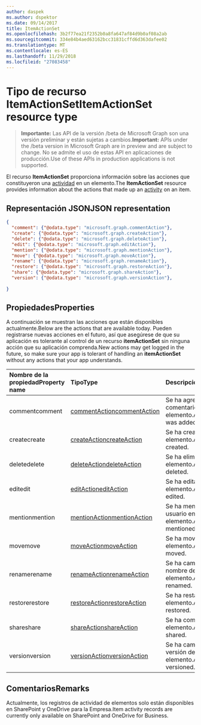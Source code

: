 ```yaml
---
author: daspek
ms.author: dspektor
ms.date: 09/14/2017
title: ItemActionSet
ms.openlocfilehash: 3b2f77ea21f2352b0a8fa647af84d9b0af08a2ab
ms.sourcegitcommit: 334e84b4aed63162bcc31831cffd6d363dafee02
ms.translationtype: MT
ms.contentlocale: es-ES
ms.lasthandoff: 11/29/2018
ms.locfileid: "27083458"
---
```

# <a name="itemactionset-resource-type"></a><span data-ttu-id="d7f62-102">Tipo de recurso ItemActionSet</span><span class="sxs-lookup"><span data-stu-id="d7f62-102">ItemActionSet resource type</span></span>

> <span data-ttu-id="d7f62-103">**Importante:** Las API de la versión /beta de Microsoft Graph son una versión preliminar y están sujetas a cambios.</span><span class="sxs-lookup"><span data-stu-id="d7f62-103">**Important:** APIs under the /beta version in Microsoft Graph are in preview and are subject to change.</span></span> <span data-ttu-id="d7f62-104">No se admite el uso de estas API en aplicaciones de producción.</span><span class="sxs-lookup"><span data-stu-id="d7f62-104">Use of these APIs in production applications is not supported.</span></span>

<span data-ttu-id="d7f62-105">El recurso **ItemActionSet** proporciona información sobre las acciones que constituyeron una [actividad][itemActivity] en un elemento.</span><span class="sxs-lookup"><span data-stu-id="d7f62-105">The **ItemActionSet** resource provides information about the actions that made up an [activity][itemActivity] on an item.</span></span>

[itemActivity]: itemactivity.md

## <a name="json-representation"></a><span data-ttu-id="d7f62-106">Representación JSON</span><span class="sxs-lookup"><span data-stu-id="d7f62-106">JSON representation</span></span>

<!-- {
  "blockType": "resource",
  "optionalProperties": [ ],
  "keyProperty": "id",
  "@type": "microsoft.graph.itemActionSet",
  "@type.aka": "oneDrive.action"
}-->

```json
{
  "comment": {"@odata.type": "microsoft.graph.commentAction"},
  "create": {"@odata.type": "microsoft.graph.createAction"},
  "delete": {"@odata.type": "microsoft.graph.deleteAction"},
  "edit": {"@odata.type": "microsoft.graph.editAction"},
  "mention": {"@odata.type": "microsoft.graph.mentionAction"},
  "move": {"@odata.type": "microsoft.graph.moveAction"},
  "rename": {"@odata.type": "microsoft.graph.renameAction"},
  "restore": {"@odata.type": "microsoft.graph.restoreAction"},
  "share": {"@odata.type": "microsoft.graph.shareAction"},
  "version": {"@odata.type": "microsoft.graph.versionAction"},
  
}
```

## <a name="properties"></a><span data-ttu-id="d7f62-107">Propiedades</span><span class="sxs-lookup"><span data-stu-id="d7f62-107">Properties</span></span>

<span data-ttu-id="d7f62-108">A continuación se muestran las acciones que están disponibles actualmente.</span><span class="sxs-lookup"><span data-stu-id="d7f62-108">Below are the actions that are available today.</span></span>
<span data-ttu-id="d7f62-109">Pueden registrarse nuevas acciones en el futuro, así que asegúrese de que su aplicación es tolerante al control de un recurso **itemActionSet** sin ninguna acción que su aplicación comprenda.</span><span class="sxs-lookup"><span data-stu-id="d7f62-109">New actions may get logged in the future, so make sure your app is tolerant of handling an **itemActionSet** without any actions that your app understands.</span></span>

| <span data-ttu-id="d7f62-110">Nombre de la propiedad</span><span class="sxs-lookup"><span data-stu-id="d7f62-110">Property name</span></span> | <span data-ttu-id="d7f62-111">Tipo</span><span class="sxs-lookup"><span data-stu-id="d7f62-111">Type</span></span>              | <span data-ttu-id="d7f62-112">Descripción</span><span class="sxs-lookup"><span data-stu-id="d7f62-112">Description</span></span>
|:--------------|:------------------|:-----------------------------------------
| <span data-ttu-id="d7f62-113">comment</span><span class="sxs-lookup"><span data-stu-id="d7f62-113">comment</span></span>       | <span data-ttu-id="d7f62-114">[commentAction][]</span><span class="sxs-lookup"><span data-stu-id="d7f62-114">[commentAction][]</span></span> | <span data-ttu-id="d7f62-115">Se ha agregado un comentario al elemento.</span><span class="sxs-lookup"><span data-stu-id="d7f62-115">A comment was added to the item.</span></span>
| <span data-ttu-id="d7f62-116">create</span><span class="sxs-lookup"><span data-stu-id="d7f62-116">create</span></span>        | <span data-ttu-id="d7f62-117">[createAction][]</span><span class="sxs-lookup"><span data-stu-id="d7f62-117">[createAction][]</span></span>  | <span data-ttu-id="d7f62-118">Se ha creado un elemento.</span><span class="sxs-lookup"><span data-stu-id="d7f62-118">An item was created.</span></span>
| <span data-ttu-id="d7f62-119">delete</span><span class="sxs-lookup"><span data-stu-id="d7f62-119">delete</span></span>        | <span data-ttu-id="d7f62-120">[deleteAction][]</span><span class="sxs-lookup"><span data-stu-id="d7f62-120">[deleteAction][]</span></span>  | <span data-ttu-id="d7f62-121">Se ha eliminado un elemento.</span><span class="sxs-lookup"><span data-stu-id="d7f62-121">An item was deleted.</span></span>
| <span data-ttu-id="d7f62-122">edit</span><span class="sxs-lookup"><span data-stu-id="d7f62-122">edit</span></span>          | <span data-ttu-id="d7f62-123">[editAction][]</span><span class="sxs-lookup"><span data-stu-id="d7f62-123">[editAction][]</span></span>    | <span data-ttu-id="d7f62-124">Se ha editado un elemento.</span><span class="sxs-lookup"><span data-stu-id="d7f62-124">An item was edited.</span></span>
| <span data-ttu-id="d7f62-125">mention</span><span class="sxs-lookup"><span data-stu-id="d7f62-125">mention</span></span>       | <span data-ttu-id="d7f62-126">[mentionAction][]</span><span class="sxs-lookup"><span data-stu-id="d7f62-126">[mentionAction][]</span></span> | <span data-ttu-id="d7f62-127">Se ha mencionado a un usuario en el elemento.</span><span class="sxs-lookup"><span data-stu-id="d7f62-127">A user was mentioned in the item.</span></span>
| <span data-ttu-id="d7f62-128">move</span><span class="sxs-lookup"><span data-stu-id="d7f62-128">move</span></span>          | <span data-ttu-id="d7f62-129">[moveAction][]</span><span class="sxs-lookup"><span data-stu-id="d7f62-129">[moveAction][]</span></span>    | <span data-ttu-id="d7f62-130">Se ha movido un elemento.</span><span class="sxs-lookup"><span data-stu-id="d7f62-130">An item was moved.</span></span>
| <span data-ttu-id="d7f62-131">rename</span><span class="sxs-lookup"><span data-stu-id="d7f62-131">rename</span></span>        | <span data-ttu-id="d7f62-132">[renameAction][]</span><span class="sxs-lookup"><span data-stu-id="d7f62-132">[renameAction][]</span></span>  | <span data-ttu-id="d7f62-133">Se ha cambiado el nombre de un elemento.</span><span class="sxs-lookup"><span data-stu-id="d7f62-133">An item was renamed.</span></span>
| <span data-ttu-id="d7f62-134">restore</span><span class="sxs-lookup"><span data-stu-id="d7f62-134">restore</span></span>       | <span data-ttu-id="d7f62-135">[restoreAction][]</span><span class="sxs-lookup"><span data-stu-id="d7f62-135">[restoreAction][]</span></span> | <span data-ttu-id="d7f62-136">Se ha restaurado un elemento.</span><span class="sxs-lookup"><span data-stu-id="d7f62-136">An item was restored.</span></span>
| <span data-ttu-id="d7f62-137">share</span><span class="sxs-lookup"><span data-stu-id="d7f62-137">share</span></span>         | <span data-ttu-id="d7f62-138">[shareAction][]</span><span class="sxs-lookup"><span data-stu-id="d7f62-138">[shareAction][]</span></span>   | <span data-ttu-id="d7f62-139">Se ha compartido un elemento.</span><span class="sxs-lookup"><span data-stu-id="d7f62-139">An item was shared.</span></span>
| <span data-ttu-id="d7f62-140">version</span><span class="sxs-lookup"><span data-stu-id="d7f62-140">version</span></span>       | <span data-ttu-id="d7f62-141">[versionAction][]</span><span class="sxs-lookup"><span data-stu-id="d7f62-141">[versionAction][]</span></span> | <span data-ttu-id="d7f62-142">Se ha cambiado la versión de un elemento.</span><span class="sxs-lookup"><span data-stu-id="d7f62-142">An item was versioned.</span></span>

[commentAction]: commentaction.md
[createAction]: createaction.md
[deleteAction]: deleteaction.md
[editAction]: editaction.md
[mentionAction]: mentionaction.md
[moveAction]: moveaction.md
[renameAction]: renameaction.md
[restoreAction]: restoreaction.md
[shareAction]: shareaction.md
[versionAction]: versionaction.md

## <a name="remarks"></a><span data-ttu-id="d7f62-153">Comentarios</span><span class="sxs-lookup"><span data-stu-id="d7f62-153">Remarks</span></span>

<span data-ttu-id="d7f62-154">Actualmente, los registros de actividad de elementos solo están disponibles en SharePoint y OneDrive para la Empresa.</span><span class="sxs-lookup"><span data-stu-id="d7f62-154">Item activity records are currently only available on SharePoint and OneDrive for Business.</span></span>

<!-- {
  "type": "#page.annotation",
  "description": "The ItemActionSet object provides information about the actions that took place as part of an activity on an item.",
  "keywords": "activities,activity,action",
  "section": "documentation",
  "tocPath": "Resources/ItemActionSet"
} -->
